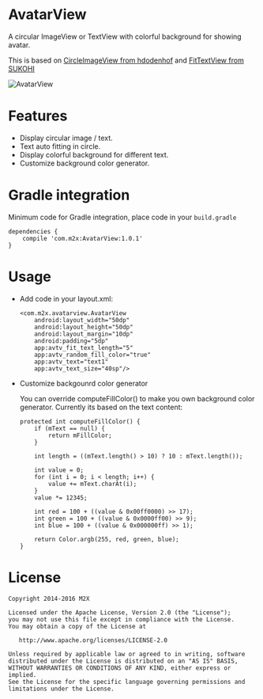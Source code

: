 AvatarView
==============
A circular ImageView or TextView with colorful background for showing avatar.

This is based on [CircleImageView from hdodenhof](https://github.com/hdodenhof/CircleImageView) and [FitTextView from SUKOHI](https://github.com/SUKOHI/FitTextView)

![AvatarView](https://raw.github.com/teejoe/AvatarView/master/demo.png)

Features
==============

* Display circular image / text.
* Text auto fitting in circle.
* Display colorful background for different text.
* Customize background color generator.

Gradle integration
==================

Minimum code for Gradle integration, place code in your `build.gradle`

```
dependencies {
    compile 'com.m2x:AvatarView:1.0.1'
}
```

Usage
============

* Add code in your layout.xml:

    ```
    <com.m2x.avatarview.AvatarView
        android:layout_width="50dp"
        android:layout_height="50dp"
        android:layout_margin="10dp"
        android:padding="5dp"
        app:avtv_fit_text_length="5"
        app:avtv_random_fill_color="true"
        app:avtv_text="text1"
        app:avtv_text_size="40sp"/>
    ```

* Customize backgounrd color generator

    You can override computeFillColor() to make you own background color generator. Currently its based on the text content:
    
    ```
    protected int computeFillColor() {
        if (mText == null) {
            return mFillColor;
        }

        int length = ((mText.length() > 10) ? 10 : mText.length());

        int value = 0;
        for (int i = 0; i < length; i++) {
            value += mText.charAt(i);
        }
        value *= 12345;

        int red = 100 + ((value & 0x00ff0000) >> 17);
        int green = 100 + ((value & 0x0000ff00) >> 9);
        int blue = 100 + ((value & 0x000000ff) >> 1);

        return Color.argb(255, red, green, blue);
    }
    ```

License
============

    Copyright 2014-2016 M2X

    Licensed under the Apache License, Version 2.0 (the "License");
    you may not use this file except in compliance with the License.
    You may obtain a copy of the License at

       http://www.apache.org/licenses/LICENSE-2.0

    Unless required by applicable law or agreed to in writing, software
    distributed under the License is distributed on an "AS IS" BASIS,
    WITHOUT WARRANTIES OR CONDITIONS OF ANY KIND, either express or implied.
    See the License for the specific language governing permissions and
    limitations under the License.
